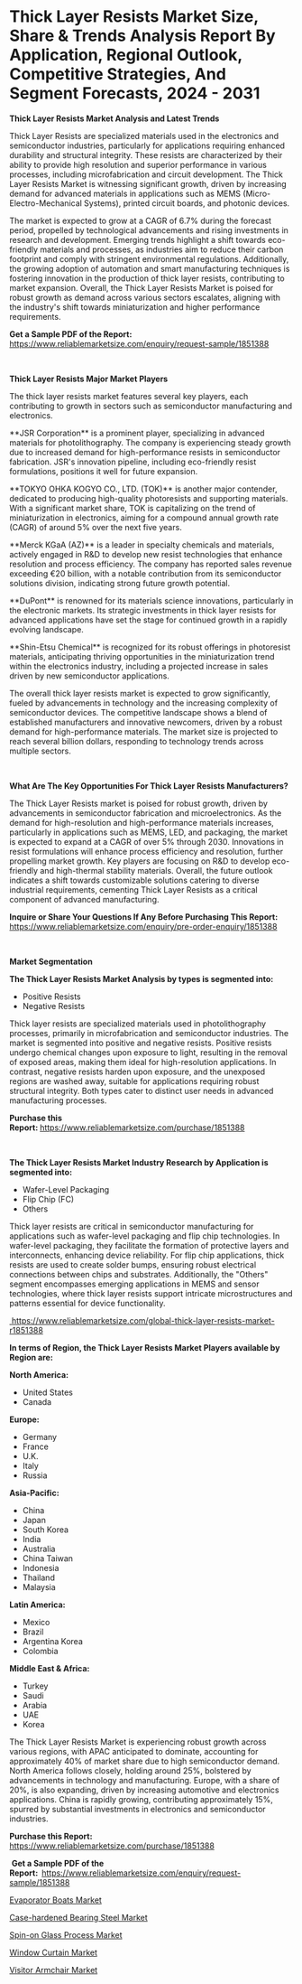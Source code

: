 <p><h1>Thick Layer Resists Market Size, Share & Trends Analysis Report By Application, Regional Outlook, Competitive Strategies, And Segment Forecasts, 2024 - 2031</h1></p><p><strong>Thick Layer Resists Market Analysis and Latest Trends</strong></p>
<p><p>Thick Layer Resists are specialized materials used in the electronics and semiconductor industries, particularly for applications requiring enhanced durability and structural integrity. These resists are characterized by their ability to provide high resolution and superior performance in various processes, including microfabrication and circuit development. The Thick Layer Resists Market is witnessing significant growth, driven by increasing demand for advanced materials in applications such as MEMS (Micro-Electro-Mechanical Systems), printed circuit boards, and photonic devices. </p><p>The market is expected to grow at a CAGR of 6.7% during the forecast period, propelled by technological advancements and rising investments in research and development. Emerging trends highlight a shift towards eco-friendly materials and processes, as industries aim to reduce their carbon footprint and comply with stringent environmental regulations. Additionally, the growing adoption of automation and smart manufacturing techniques is fostering innovation in the production of thick layer resists, contributing to market expansion. Overall, the Thick Layer Resists Market is poised for robust growth as demand across various sectors escalates, aligning with the industry's shift towards miniaturization and higher performance requirements.</p></p>
<p><strong>Get a Sample PDF of the Report:&nbsp;</strong> <a href="https://www.reliablemarketsize.com/enquiry/request-sample/1851388?utm_campaign=1103&utm_medium=2&utm_source=Github&utm_content=ia&utm_term=18102024&utm_id=thick-layer-resists">https://www.reliablemarketsize.com/enquiry/request-sample/1851388</a></p>
<p>&nbsp;</p>
<p><strong>Thick Layer Resists Major Market Players</strong></p>
<p><p>The thick layer resists market features several key players, each contributing to growth in sectors such as semiconductor manufacturing and electronics. </p><p>**JSR Corporation** is a prominent player, specializing in advanced materials for photolithography. The company is experiencing steady growth due to increased demand for high-performance resists in semiconductor fabrication. JSR's innovation pipeline, including eco-friendly resist formulations, positions it well for future expansion.</p><p>**TOKYO OHKA KOGYO CO., LTD. (TOK)** is another major contender, dedicated to producing high-quality photoresists and supporting materials. With a significant market share, TOK is capitalizing on the trend of miniaturization in electronics, aiming for a compound annual growth rate (CAGR) of around 5% over the next five years.</p><p>**Merck KGaA (AZ)** is a leader in specialty chemicals and materials, actively engaged in R&D to develop new resist technologies that enhance resolution and process efficiency. The company has reported sales revenue exceeding €20 billion, with a notable contribution from its semiconductor solutions division, indicating strong future growth potential.</p><p>**DuPont** is renowned for its materials science innovations, particularly in the electronic markets. Its strategic investments in thick layer resists for advanced applications have set the stage for continued growth in a rapidly evolving landscape.</p><p>**Shin-Etsu Chemical** is recognized for its robust offerings in photoresist materials, anticipating thriving opportunities in the miniaturization trend within the electronics industry, including a projected increase in sales driven by new semiconductor applications.</p><p>The overall thick layer resists market is expected to grow significantly, fueled by advancements in technology and the increasing complexity of semiconductor devices. The competitive landscape shows a blend of established manufacturers and innovative newcomers, driven by a robust demand for high-performance materials. The market size is projected to reach several billion dollars, responding to technology trends across multiple sectors.</p></p>
<p>&nbsp;</p>
<p><strong>What Are The Key Opportunities For Thick Layer Resists Manufacturers?</strong></p>
<p><p>The Thick Layer Resists market is poised for robust growth, driven by advancements in semiconductor fabrication and microelectronics. As the demand for high-resolution and high-performance materials increases, particularly in applications such as MEMS, LED, and packaging, the market is expected to expand at a CAGR of over 5% through 2030. Innovations in resist formulations will enhance process efficiency and resolution, further propelling market growth. Key players are focusing on R&D to develop eco-friendly and high-thermal stability materials. Overall, the future outlook indicates a shift towards customizable solutions catering to diverse industrial requirements, cementing Thick Layer Resists as a critical component of advanced manufacturing.</p></p>
<p><strong>Inquire or Share Your Questions If Any Before Purchasing This Report:</strong> <a href="https://www.reliablemarketsize.com/enquiry/pre-order-enquiry/1851388?utm_campaign=1103&utm_medium=2&utm_source=Github&utm_content=ia&utm_term=18102024&utm_id=thick-layer-resists">https://www.reliablemarketsize.com/enquiry/pre-order-enquiry/1851388</a></p>
<p>&nbsp;</p>
<p><strong>Market Segmentation</strong></p>
<p><strong>The Thick Layer Resists Market Analysis by types is segmented into:</strong></p>
<p><ul><li>Positive Resists</li><li>Negative Resists</li></ul></p>
<p><p>Thick layer resists are specialized materials used in photolithography processes, primarily in microfabrication and semiconductor industries. The market is segmented into positive and negative resists. Positive resists undergo chemical changes upon exposure to light, resulting in the removal of exposed areas, making them ideal for high-resolution applications. In contrast, negative resists harden upon exposure, and the unexposed regions are washed away, suitable for applications requiring robust structural integrity. Both types cater to distinct user needs in advanced manufacturing processes.</p></p>
<p><strong>Purchase this Report:&nbsp;</strong><a href="https://www.reliablemarketsize.com/purchase/1851388?utm_campaign=1103&utm_medium=2&utm_source=Github&utm_content=ia&utm_term=18102024&utm_id=thick-layer-resists">https://www.reliablemarketsize.com/purchase/1851388</a></p>
<p>&nbsp;</p>
<p><strong>The Thick Layer Resists Market Industry Research by Application is segmented into:</strong></p>
<p><ul><li>Wafer-Level Packaging</li><li>Flip Chip (FC)</li><li>Others</li></ul></p>
<p><p>Thick layer resists are critical in semiconductor manufacturing for applications such as wafer-level packaging and flip chip technologies. In wafer-level packaging, they facilitate the formation of protective layers and interconnects, enhancing device reliability. For flip chip applications, thick resists are used to create solder bumps, ensuring robust electrical connections between chips and substrates. Additionally, the "Others" segment encompasses emerging applications in MEMS and sensor technologies, where thick layer resists support intricate microstructures and patterns essential for device functionality.</p></p>
<p><a href="https://www.reliablemarketsize.com/global-thick-layer-resists-market-r1851388?utm_campaign=1103&utm_medium=2&utm_source=Github&utm_content=ia&utm_term=18102024&utm_id=thick-layer-resists">&nbsp;https://www.reliablemarketsize.com/global-thick-layer-resists-market-r1851388</a></p>
<p><strong>In terms of Region, the Thick Layer Resists Market Players available by Region are:</strong></p>
<p>
    <p> <strong> North America: </strong>
        <ul>
            <li>United States</li>
            <li>Canada</li>
        </ul>
        </p> 
    <p> <strong> Europe: </strong>
        <ul>
            <li>Germany</li>
            <li>France</li>
            <li>U.K.</li>
            <li>Italy</li>
            <li>Russia</li>
        </ul>
        </p> 
    <p> <strong> Asia-Pacific: </strong>
        <ul>
            <li>China</li>
            <li>Japan</li>
            <li>South Korea</li>
            <li>India</li>
            <li>Australia</li>
            <li>China Taiwan</li>
            <li>Indonesia</li>
            <li>Thailand</li>
            <li>Malaysia</li>
        </ul>
        </p> 
    <p> <strong> Latin America: </strong>
        <ul>
            <li>Mexico</li>
            <li>Brazil</li>
            <li>Argentina Korea</li>
            <li>Colombia</li>
        </ul>
        </p> 
    <p> <strong> Middle East & Africa: </strong>
        <ul>
            <li>Turkey</li>
            <li>Saudi</li>
            <li>Arabia</li>
            <li>UAE</li>
            <li>Korea</li>
        </ul>
    </p>
    </p>
<p><p>The Thick Layer Resists Market is experiencing robust growth across various regions, with APAC anticipated to dominate, accounting for approximately 40% of market share due to high semiconductor demand. North America follows closely, holding around 25%, bolstered by advancements in technology and manufacturing. Europe, with a share of 20%, is also expanding, driven by increasing automotive and electronics applications. China is rapidly growing, contributing approximately 15%, spurred by substantial investments in electronics and semiconductor industries.</p></p>
<p><strong>Purchase this Report: </strong><a href="https://www.reliablemarketsize.com/purchase/1851388?utm_campaign=1103&utm_medium=2&utm_source=Github&utm_content=ia&utm_term=18102024&utm_id=thick-layer-resists">https://www.reliablemarketsize.com/purchase/1851388</a></p>
<p>&nbsp;<strong>Get a Sample PDF of the Report:&nbsp;&nbsp;</strong><a href="https://www.reliablemarketsize.com/enquiry/request-sample/1851388?utm_campaign=1103&utm_medium=2&utm_source=Github&utm_content=ia&utm_term=18102024&utm_id=thick-layer-resists">https://www.reliablemarketsize.com/enquiry/request-sample/1851388</a></p>
<p><strong></strong></p>
<p><p><a href="https://issuu.com/reportprime-2/docs/evaporator-boats-market-size-2030.p_35bc624ef24f9c?utm_campaign=1103&utm_medium=2&utm_source=Github&utm_content=ia&utm_term=18102024&utm_id=thick-layer-resists">Evaporator Boats Market</a></p><p><a href="https://github.com/tealewe4ey/Market-Research-Report-List-1/blob/main/case-hardened-bearing-steel-market.md?utm_campaign=1103&utm_medium=2&utm_source=Github&utm_content=ia&utm_term=18102024&utm_id=thick-layer-resists">Case-hardened Bearing Steel Market</a></p><p><a href="https://github.com/pzutterh2/Market-Research-Report-List-1/blob/main/spin-on-glass-process-market.md?utm_campaign=1103&utm_medium=2&utm_source=Github&utm_content=ia&utm_term=18102024&utm_id=thick-layer-resists">Spin-on Glass Process Market</a></p><p><a href="https://www.linkedin.com/pulse/investing-window-curtain-market-trends-leading-products-regional-lfvbc?utm_campaign=1103&utm_medium=2&utm_source=Github&utm_content=ia&utm_term=18102024&utm_id=thick-layer-resists">Window Curtain Market</a></p><p><a href="https://www.linkedin.com/pulse/visitor-armchair-market-strategic-insights-product-evolution-fsl3c?utm_campaign=1103&utm_medium=2&utm_source=Github&utm_content=ia&utm_term=18102024&utm_id=thick-layer-resists">Visitor Armchair Market</a></p></p>